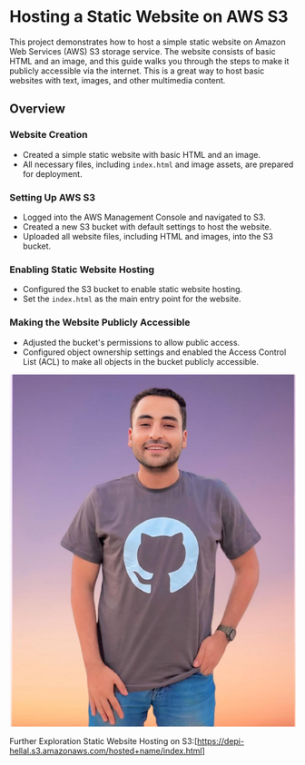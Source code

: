 # Hosting a Static Website on AWS S3

This project demonstrates how to host a simple static website on Amazon Web Services (AWS) S3 storage service. The website consists of basic HTML and an image, and this guide walks you through the steps to make it publicly accessible via the internet. This is a great way to host basic websites with text, images, and other multimedia content.

## Overview

### Website Creation
- Created a simple static website with basic HTML and an image.
- All necessary files, including `index.html` and image assets, are prepared for deployment.

### Setting Up AWS S3
- Logged into the AWS Management Console and navigated to S3.
- Created a new S3 bucket with default settings to host the website.
- Uploaded all website files, including HTML and images, into the S3 bucket.

### Enabling Static Website Hosting
- Configured the S3 bucket to enable static website hosting.
- Set the `index.html` as the main entry point for the website.

### Making the Website Publicly Accessible
- Adjusted the bucket's permissions to allow public access.
- Configured object ownership settings and enabled the Access Control List (ACL) to make all objects in the bucket publicly accessible.


![dev](https://github.com/Hellal1997/how-to-make-static-website-host/blob/main/devops%20engineer.png?raw=true)

Further Exploration
Static Website Hosting on S3:[https://depi-hellal.s3.amazonaws.com/hosted+name/index.html]
